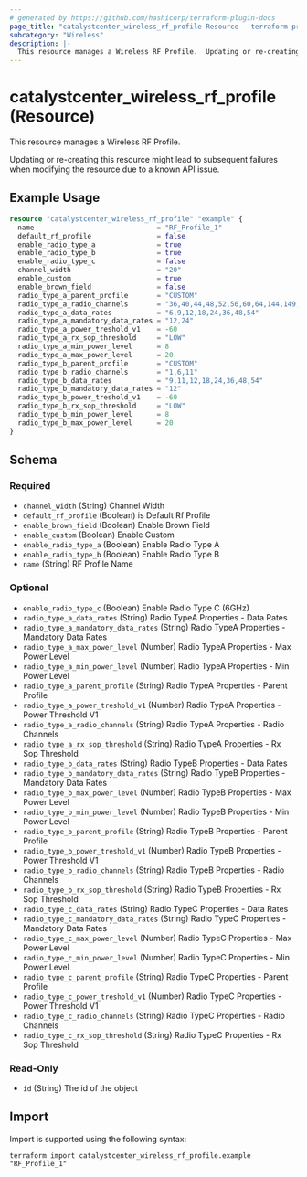 ```yaml
---
# generated by https://github.com/hashicorp/terraform-plugin-docs
page_title: "catalystcenter_wireless_rf_profile Resource - terraform-provider-catalystcenter"
subcategory: "Wireless"
description: |-
  This resource manages a Wireless RF Profile.  Updating or re-creating this resource might lead to subsequent failures when modifying the resource due to a known API issue.
---
```


# catalystcenter_wireless_rf_profile (Resource)

This resource manages a Wireless RF Profile. <p/> Updating or re-creating this resource might lead to subsequent failures when modifying the resource due to a known API issue.

## Example Usage

```terraform
resource "catalystcenter_wireless_rf_profile" "example" {
  name                              = "RF_Profile_1"
  default_rf_profile                = false
  enable_radio_type_a               = true
  enable_radio_type_b               = true
  enable_radio_type_c               = false
  channel_width                     = "20"
  enable_custom                     = true
  enable_brown_field                = false
  radio_type_a_parent_profile       = "CUSTOM"
  radio_type_a_radio_channels       = "36,40,44,48,52,56,60,64,144,149,153,157,161,165,169,173"
  radio_type_a_data_rates           = "6,9,12,18,24,36,48,54"
  radio_type_a_mandatory_data_rates = "12,24"
  radio_type_a_power_treshold_v1    = -60
  radio_type_a_rx_sop_threshold     = "LOW"
  radio_type_a_min_power_level      = 8
  radio_type_a_max_power_level      = 20
  radio_type_b_parent_profile       = "CUSTOM"
  radio_type_b_radio_channels       = "1,6,11"
  radio_type_b_data_rates           = "9,11,12,18,24,36,48,54"
  radio_type_b_mandatory_data_rates = "12"
  radio_type_b_power_treshold_v1    = -60
  radio_type_b_rx_sop_threshold     = "LOW"
  radio_type_b_min_power_level      = 8
  radio_type_b_max_power_level      = 20
}
```

<!-- schema generated by tfplugindocs -->
## Schema

### Required

- `channel_width` (String) Channel Width
- `default_rf_profile` (Boolean) is Default Rf Profile
- `enable_brown_field` (Boolean) Enable Brown Field
- `enable_custom` (Boolean) Enable Custom
- `enable_radio_type_a` (Boolean) Enable Radio Type A
- `enable_radio_type_b` (Boolean) Enable Radio Type B
- `name` (String) RF Profile Name

### Optional

- `enable_radio_type_c` (Boolean) Enable Radio Type C (6GHz)
- `radio_type_a_data_rates` (String) Radio TypeA Properties - Data Rates
- `radio_type_a_mandatory_data_rates` (String) Radio TypeA Properties - Mandatory Data Rates
- `radio_type_a_max_power_level` (Number) Radio TypeA Properties - Max Power Level
- `radio_type_a_min_power_level` (Number) Radio TypeA Properties - Min Power Level
- `radio_type_a_parent_profile` (String) Radio TypeA Properties - Parent Profile
- `radio_type_a_power_treshold_v1` (Number) Radio TypeA Properties - Power Threshold V1
- `radio_type_a_radio_channels` (String) Radio TypeA Properties - Radio Channels
- `radio_type_a_rx_sop_threshold` (String) Radio TypeA Properties - Rx Sop Threshold
- `radio_type_b_data_rates` (String) Radio TypeB Properties - Data Rates
- `radio_type_b_mandatory_data_rates` (String) Radio TypeB Properties - Mandatory Data Rates
- `radio_type_b_max_power_level` (Number) Radio TypeB Properties - Max Power Level
- `radio_type_b_min_power_level` (Number) Radio TypeB Properties - Min Power Level
- `radio_type_b_parent_profile` (String) Radio TypeB Properties - Parent Profile
- `radio_type_b_power_treshold_v1` (Number) Radio TypeB Properties - Power Threshold V1
- `radio_type_b_radio_channels` (String) Radio TypeB Properties - Radio Channels
- `radio_type_b_rx_sop_threshold` (String) Radio TypeB Properties - Rx Sop Threshold
- `radio_type_c_data_rates` (String) Radio TypeC Properties - Data Rates
- `radio_type_c_mandatory_data_rates` (String) Radio TypeC Properties - Mandatory Data Rates
- `radio_type_c_max_power_level` (Number) Radio TypeC Properties - Max Power Level
- `radio_type_c_min_power_level` (Number) Radio TypeC Properties - Min Power Level
- `radio_type_c_parent_profile` (String) Radio TypeC Properties - Parent Profile
- `radio_type_c_power_treshold_v1` (Number) Radio TypeC Properties - Power Threshold V1
- `radio_type_c_radio_channels` (String) Radio TypeC Properties - Radio Channels
- `radio_type_c_rx_sop_threshold` (String) Radio TypeC Properties - Rx Sop Threshold

### Read-Only

- `id` (String) The id of the object

## Import

Import is supported using the following syntax:

```shell
terraform import catalystcenter_wireless_rf_profile.example "RF_Profile_1"
```
